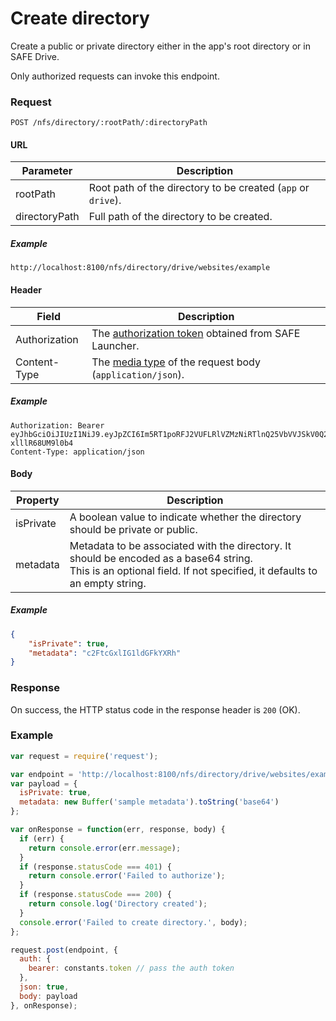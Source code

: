 # Create directory

Create a public or private directory either in the app's root directory or in SAFE Drive.

Only authorized requests can invoke this endpoint.

### Request

```
POST /nfs/directory/:rootPath/:directoryPath
```

#### URL

| Parameter | Description |
| --- | --- |
| rootPath | Root path of the directory to be created (`app` or `drive`). |
| directoryPath | Full path of the directory to be created. |

##### Example

```
http://localhost:8100/nfs/directory/drive/websites/example
```

#### Header

| Field | Description |
| --- | --- |
| Authorization | The [authorization token](/auth) obtained from SAFE Launcher. |
| Content-Type | The [media type](https://www.iana.org/assignments/media-types/media-types.xhtml) of the request body (`application/json`). |

##### Example

```
Authorization: Bearer eyJhbGciOiJIUzI1NiJ9.eyJpZCI6Im5RT1poRFJ2VUFLRlVZMzNiRTlnQ25VbVVJSkV0Q2lmYk4zYjE1dXZ2TlU9In0.OTKcHQ9VUKYzBXH_MqeWR4UcHFJV-xlllR68UM9l0b4
Content-Type: application/json
```

#### Body

| Property | Description |
| --- | --- |
| isPrivate | A boolean value to indicate whether the directory should be private or public. |
| metadata | Metadata to be associated with the directory. It should be encoded as a base64 string.<br>This is an optional field. If not specified, it defaults to an empty string. |

##### Example

```json
{
	"isPrivate": true,
	"metadata": "c2FtcGxlIG1ldGFkYXRh"
}
```

### Response

On success, the HTTP status code in the response header is `200` (OK).

### Example

```js
var request = require('request');

var endpoint = 'http://localhost:8100/nfs/directory/drive/websites/example';
var payload = {
  isPrivate: true,
  metadata: new Buffer('sample metadata').toString('base64')
};

var onResponse = function(err, response, body) {
  if (err) {
    return console.error(err.message);
  }
  if (response.statusCode === 401) {
    return console.error('Failed to authorize');
  }
  if (response.statusCode === 200) {
    return console.log('Directory created');
  }
  console.error('Failed to create directory.', body);
};

request.post(endpoint, {
  auth: {
    bearer: constants.token // pass the auth token
  },
  json: true,
  body: payload
}, onResponse);
```
